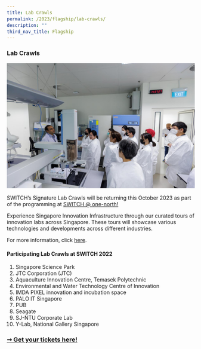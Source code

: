 ```yaml
---
title: Lab Crawls
permalink: /2023/flagship/lab-crawls/
description: ""
third_nav_title: Flagship
---
```

### Lab Crawls

![SWITCH Lab Crawls](/images/2023/switch_lab_crawls.jpg)

SWITCH’s Signature Lab Crawls will be returning this October 2023 as part of the programming at [SWITCH @ one-north!](/2023/programmes/at-one-north/)
 
Experience Singapore Innovation Infrastructure through our curated tours of innovation labs across Singapore. These tours will showcase various technologies and developments across different industries.

For more information, click [here](/2023/programmes/lab-crawls).

#### Participating Lab Crawls at SWITCH 2022

1. Singapore Science Park
2. JTC Corporation (JTC)
3. Aquaculture Innovation Centre, Temasek Polytechnic
4. Environmental and Water Technology Centre of Innovation
5. IMDA PIXEL innovation and incubation space
6. PALO IT Singapore
7.  PUB
8.  Seagate
9.  SJ-NTU Corporate Lab
10. Y-Lab, National Gallery Singapore

### [➞ Get your tickets here!](/register)